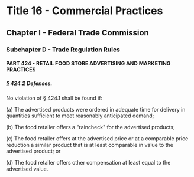 
# Title 16 - Commercial Practices
## Chapter I - Federal Trade Commission
### Subchapter D - Trade Regulation Rules
#### PART 424 - RETAIL FOOD STORE ADVERTISING AND MARKETING PRACTICES
##### § 424.2 Defenses.

No violation of § 424.1 shall be found if:

(a) The advertised products were ordered in adequate time for delivery in quantities sufficient to meet reasonably anticipated demand;

(b) The food retailer offers a "raincheck" for the advertised products;

(c) The food retailer offers at the advertised price or at a comparable price reduction a similar product that is at least comparable in value to the advertised product; or

(d) The food retailer offers other compensation at least equal to the advertised value.
